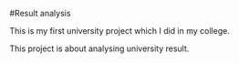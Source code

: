 #Result analysis

This is my first university project which I did in my college.

This project is about analysing university result.

